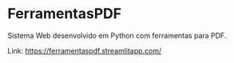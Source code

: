 # FerramentasPDF

Sistema Web desenvolvido em Python com ferramentas para PDF.

Link: 
https://ferramentaspdf.streamlitapp.com/
